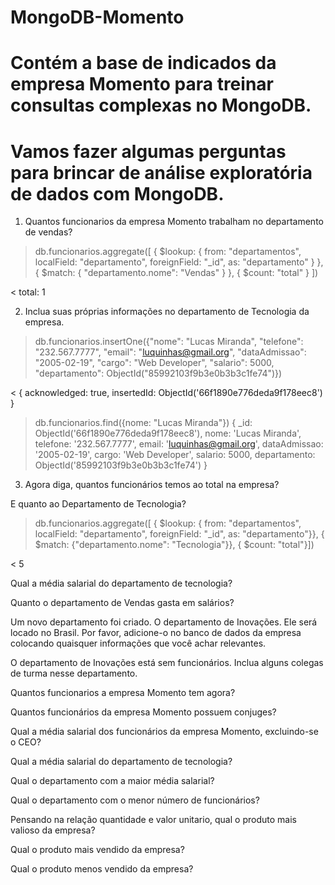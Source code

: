 # MongoDB-Momento

# Contém a base de indicados da empresa Momento para treinar consultas complexas no MongoDB.
# Vamos fazer algumas perguntas para brincar de análise exploratória de dados com MongoDB. <br>


1. Quantos funcionarios da empresa Momento trabalham no departamento de vendas? <br>

> db.funcionarios.aggregate([
  {
    $lookup: {
      from: "departamentos",
      localField: "departamento",
      foreignField: "_id",
      as: "departamento"
    }
  },
  {
    $match: {
      "departamento.nome": "Vendas"
    }
  },
  {
    $count: "total"
  }
])

< total: 1

2. Inclua suas próprias informações no departamento de Tecnologia da empresa. <br>

> db.funcionarios.insertOne({"nome": "Lucas Miranda", "telefone": "232.567.7777", "email": "luquinhas@gmail.org", "dataAdmissao": "2005-02-19", "cargo": "Web Developer", "salario": 5000, "departamento": ObjectId("85992103f9b3e0b3b3c1fe74")})
>
> 
< {
  acknowledged: true,
  insertedId: ObjectId('66f1890e776deda9f178eec8')
}


> db.funcionarios.find({nome: "Lucas Miranda"})
{
  _id: ObjectId('66f1890e776deda9f178eec8'),
  nome: 'Lucas Miranda',
  telefone: '232.567.7777',
  email: 'luquinhas@gmail.org',
  dataAdmissao: '2005-02-19',
  cargo: 'Web Developer',
  salario: 5000,
  departamento: ObjectId('85992103f9b3e0b3b3c1fe74')
}



3. Agora diga, quantos funcionários temos ao total na empresa?


E quanto ao Departamento de Tecnologia?
> db.funcionarios.aggregate([
> {
> $lookup: {
> from: "departamentos",
> localField: "departamento",
> foreignField: "_id",
>  as: "departamento"}},
> {
> $match: {"departamento.nome": "Tecnologia"}},
> {
> $count: "total"}])

< 5

Qual a média salarial do departamento de tecnologia?

Quanto o departamento de Vendas gasta em salários?

Um novo departamento foi criado. O departamento de Inovações. Ele será locado no Brasil. Por favor, adicione-o no banco de dados da empresa colocando quaisquer informações que você achar relevantes.

O departamento de Inovações está sem funcionários. Inclua alguns colegas de turma nesse departamento.

Quantos funcionarios a empresa Momento tem agora?

Quantos funcionários da empresa Momento possuem conjuges?

Qual a média salarial dos funcionários da empresa Momento, excluindo-se o CEO?

Qual a média salarial do departamento de tecnologia?

Qual o departamento com a maior média salarial?

Qual o departamento com o menor número de funcionários?

Pensando na relação quantidade e valor unitario, qual o produto mais valioso da empresa?

Qual o produto mais vendido da empresa?

Qual o produto menos vendido da empresa?
